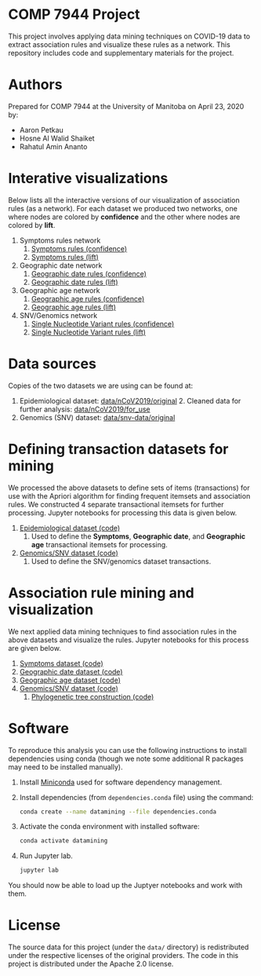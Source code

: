 # COMP 7944 Project

This project involves applying data mining techniques on COVID-19 data to extract association rules and visualize these rules as a network. This repository includes code and supplementary materials for the project.

# Authors

Prepared for COMP 7944 at the University of Manitoba on April 23, 2020 by:

* Aaron Petkau
* Hosne Al Walid Shaiket
* Rahatul Amin Ananto

# Interative visualizations

Below lists all the interactive versions of our visualization of association rules (as a network). For each dataset we produced two networks, one where nodes are colored by **confidence** and the other where nodes are colored by **lift**.

1. Symptoms rules network
   1. [Symptoms rules (confidence)](https://apetkau.github.io/comp7944-project/symptoms-rules-confidence.html)
   2. [Symptoms rules (lift)](https://apetkau.github.io/comp7944-project/symptoms-rules-lift.html)
2. Geographic date network
   1. [Geographic date rules (confidence)](https://apetkau.github.io/comp7944-project/geo-date-rules-confidence.html)
   2. [Geographic date rules (lift)](https://apetkau.github.io/comp7944-project/geo-date-rules-lift.html)
3. Geographic age network
   1. [Geographic age rules (confidence)](https://apetkau.github.io/comp7944-project/geo-age-rules-confidence.html)
   2. [Geographic age rules (lift)](https://apetkau.github.io/comp7944-project/geo-age-rules-lift.html)
4. SNV/Genomics network
   1. [Single Nucleotide Variant rules (confidence)](https://apetkau.github.io/comp7944-project/snv-rules-confidence.html)
   2. [Single Nucleotide Variant rules (lift)](https://apetkau.github.io/comp7944-project/snv-rules-lift.html)

# Data sources

Copies of the two datasets we are using can be found at:

1. Epidemiological dataset: [data/nCoV2019/original](data/nCoV2019/original)
   2. Cleaned data for further analysis: [data/nCoV2019/for_use](data/nCoV2019/for_use)
2. Genomics (SNV) dataset: [data/snv-data/original](data/snv-data/original)

# Defining transaction datasets for mining

We processed the above datasets to define sets of items (transactions) for use with the Apriori algorithm for finding frequent itemsets and association rules. We constructed 4 separate transactional itemsets for further processing. Jupyter notebooks for processing this data is given below.

1. [Epidemiological dataset (code)](data/nCoV2019/for_use/extract-transactions.ipynb)
   1. Used to define the **Symptoms**, **Geographic date**, and **Geographic age** transactional itemsets for processing.
2. [Genomics/SNV dataset (code)](data/snv-data/for_use/snv-extract-transactions.ipynb)
   1. Used to define the SNV/genomics dataset transactions.
    
# Association rule mining and visualization

We next applied data mining techniques to find association rules in the above datasets and visualize the rules. Jupyter notebooks for this process are given below.

1. [Symptoms dataset (code)](analysis/symptom/symptoms-mining.ipynb)
2. [Geographic date dataset (code)](analysis/geo-date/geo_date_mining.ipynb)
3. [Geographic age dataset (code)](analysis/geo-age/geo_age_mining.ipynb)
4. [Genomics/SNV dataset (code)](analysis/snv-data/snv-mining.ipynb)
   1. [Phylogenetic tree construction (code)](analysis/snv-data/phylo-tree.ipynb)

# Software

To reproduce this analysis you can use the following instructions to install dependencies using conda (though we note some additional R packages may need to be installed manually).

1. Install [Miniconda](https://docs.conda.io/en/latest/miniconda.html) used for software dependency management.
2. Install dependencies (from `dependencies.conda` file) using the command:

   ```bash
   conda create --name datamining --file dependencies.conda
   ```

3. Activate the conda environment with installed software:

   ```bash
   conda activate datamining
   ```

4. Run Jupyter lab.

   ```bash
   jupyter lab
   ```

You should now be able to load up the Juptyer notebooks and work with them.

# License

The source data for this project (under the `data/` directory) is redistributed under the respective licenses of the original providers. The code in this project is distributed under the Apache 2.0 license.
